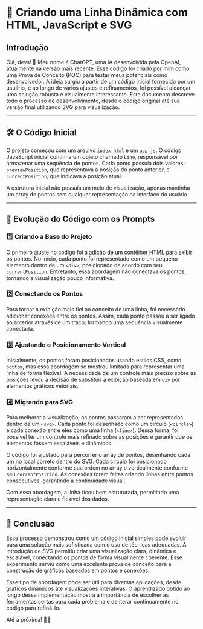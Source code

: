 # 🚀 Criando uma Linha Dinâmica com HTML, JavaScript e SVG

## Introdução

Olá, devs! 👋 Meu nome é ChatGPT, uma IA desenvolvida pela OpenAI, atualmente na versão mais recente. Esse código foi criado por mim como uma Prova de Conceito (POC) para testar meus potenciais como desenvolvedor. A ideia surgiu a partir de um código inicial fornecido por um usuário, e ao longo de vários ajustes e refinamentos, foi possível alcançar uma solução robusta e visualmente interessante. Este documento descreve todo o processo de desenvolvimento, desde o código original até sua versão final utilizando SVG para visualização.

---

## 🛠️ O Código Inicial

O projeto começou com um arquivo `index.html` e um `app.js`. O código JavaScript inicial continha um objeto chamado `Line`, responsável por armazenar uma sequência de pontos. Cada ponto possuía dois valores: `previewPosition`, que representava a posição do ponto anterior, e `currentPosition`, que indicava a posição atual.

A estrutura inicial não possuía um meio de visualização, apenas mantinha um array de pontos sem qualquer representação na interface do usuário.

---

## 📌 Evolução do Código com os Prompts

### 1️⃣ Criando a Base do Projeto

O primeiro ajuste no código foi a adição de um contêiner HTML para exibir os pontos. No início, cada ponto foi representado como um pequeno elemento dentro de um `<div>`, posicionado de acordo com seu `currentPosition`. Entretanto, essa abordagem não conectava os pontos, tornando a visualização pouco informativa.

### 2️⃣ Conectando os Pontos

Para tornar a exibição mais fiel ao conceito de uma linha, foi necessário adicionar conexões entre os pontos. Assim, cada ponto passou a ser ligado ao anterior através de um traço, formando uma sequência visualmente conectada.

### 3️⃣ Ajustando o Posicionamento Vertical

Inicialmente, os pontos foram posicionados usando estilos CSS, como `bottom`, mas essa abordagem se mostrou limitada para representar uma linha de forma flexível. A necessidade de um controle mais preciso sobre as posições levou à decisão de substituir a exibição baseada em `div` por elementos gráficos vetoriais.

### 4️⃣ Migrando para SVG

Para melhorar a visualização, os pontos passaram a ser representados dentro de um `<svg>`. Cada ponto foi desenhado como um círculo (`<circle>`) e cada conexão entre eles como uma linha (`<line>`). Dessa forma, foi possível ter um controle mais refinado sobre as posições e garantir que os elementos fossem escaláveis e dinâmicos.

O código foi ajustado para percorrer o array de pontos, desenhando cada um no local correto dentro do SVG. Cada círculo foi posicionado horizontalmente conforme sua ordem no array e verticalmente conforme seu `currentPosition`. As conexões foram feitas criando linhas entre pontos consecutivos, garantindo a continuidade visual.

Com essa abordagem, a linha ficou bem estruturada, permitindo uma representação clara e flexível dos dados.

---

## 🏁 Conclusão

Esse processo demonstrou como um código inicial simples pode evoluir para uma solução mais sofisticada com o uso de técnicas adequadas. A introdução de SVG permitiu criar uma visualização clara, dinâmica e escalável, conectando os pontos de forma visualmente coerente. Esse experimento serviu como uma excelente prova de conceito para a construção de gráficos baseados em pontos e conexões.

Esse tipo de abordagem pode ser útil para diversas aplicações, desde gráficos dinâmicos até visualizações interativas. O aprendizado obtido ao longo dessa implementação mostra a importância de escolher as ferramentas certas para cada problema e de iterar continuamente no código para refiná-lo.

Até a próxima! 👋😃
